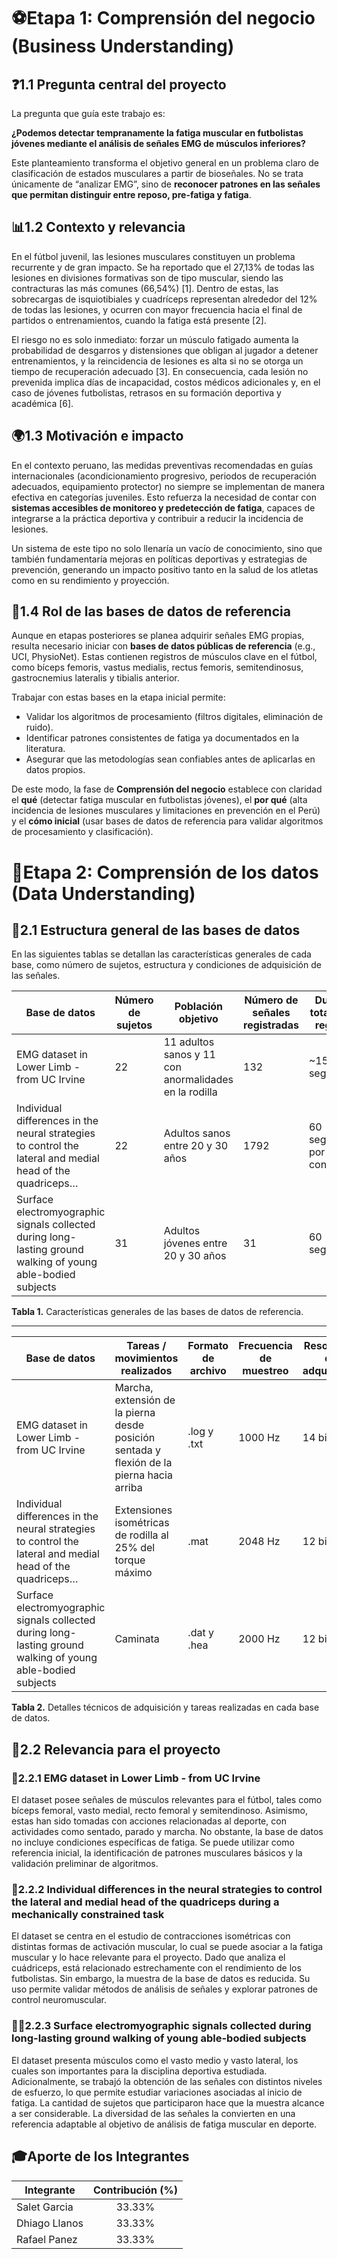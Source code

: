 # ⚽Etapa 1: Comprensión del negocio (Business Understanding)

## ❓1.1 Pregunta central del proyecto
La pregunta que guía este trabajo es:

**¿Podemos detectar tempranamente la fatiga muscular en futbolistas jóvenes mediante el análisis de señales EMG de músculos inferiores?**

Este planteamiento transforma el objetivo general en un problema claro de clasificación de estados musculares a partir de bioseñales. No se trata únicamente de “analizar EMG”, sino de **reconocer patrones en las señales que permitan distinguir entre reposo, pre-fatiga y fatiga**.

## 📊1.2 Contexto y relevancia
En el fútbol juvenil, las lesiones musculares constituyen un problema recurrente y de gran impacto. Se ha reportado que el 27,13% de todas las lesiones en divisiones formativas son de tipo muscular, siendo las contracturas las más comunes (66,54%) [1]. Dentro de estas, las sobrecargas de isquiotibiales y cuadríceps representan alrededor del 12% de todas las lesiones, y ocurren con mayor frecuencia hacia el final de partidos o entrenamientos, cuando la fatiga está presente [2].

El riesgo no es solo inmediato: forzar un músculo fatigado aumenta la probabilidad de desgarros y distensiones que obligan al jugador a detener entrenamientos, y la reincidencia de lesiones es alta si no se otorga un tiempo de recuperación adecuado [3]. En consecuencia, cada lesión no prevenida implica días de incapacidad, costos médicos adicionales y, en el caso de jóvenes futbolistas, retrasos en su formación deportiva y académica [6].

## 🌍1.3 Motivación e impacto
En el contexto peruano, las medidas preventivas recomendadas en guías internacionales (acondicionamiento progresivo, periodos de recuperación adecuados, equipamiento protector) no siempre se implementan de manera efectiva en categorías juveniles. Esto refuerza la necesidad de contar con **sistemas accesibles de monitoreo y predetección de fatiga**, capaces de integrarse a la práctica deportiva y contribuir a reducir la incidencia de lesiones.

Un sistema de este tipo no solo llenaría un vacío de conocimiento, sino que también fundamentaría mejoras en políticas deportivas y estrategias de prevención, generando un impacto positivo tanto en la salud de los atletas como en su rendimiento y proyección.

## 💾1.4 Rol de las bases de datos de referencia
Aunque en etapas posteriores se planea adquirir señales EMG propias, resulta necesario iniciar con **bases de datos públicas de referencia** (e.g., UCI, PhysioNet). Estas contienen registros de músculos clave en el fútbol, como bíceps femoris, vastus medialis, rectus femoris, semitendinosus, gastrocnemius lateralis y tibialis anterior. 

Trabajar con estas bases en la etapa inicial permite:
- Validar los algoritmos de procesamiento (filtros digitales, eliminación de ruido).  
- Identificar patrones consistentes de fatiga ya documentados en la literatura.  
- Asegurar que las metodologías sean confiables antes de aplicarlas en datos propios.

De este modo, la fase de **Comprensión del negocio** establece con claridad el **qué** (detectar fatiga muscular en futbolistas jóvenes), el **por qué** (alta incidencia de lesiones musculares y limitaciones en prevención en el Perú) y el **cómo inicial** (usar bases de datos de referencia para validar algoritmos de procesamiento y clasificación).


# 🧩Etapa 2: Comprensión de los datos (Data Understanding)
## 📑2.1 Estructura general de las bases de datos

En las siguientes tablas se detallan las características generales de cada base, como número de sujetos, estructura y condiciones de adquisición de las señales.

| **Base de datos**                                                                                         | **Número de sujetos** | **Población objetivo**                              | **Número de señales registradas** | **Duración total de los registros**     | **Tipo de registro**          |
|------------------------------------------------------------------------------------------------------------|------------------------|------------------------------------------------------|------------------------------------|-----------------------------------------|-------------------------------|
| EMG dataset in Lower Limb - from UC Irvine                                                                 | 22                     | 11 adultos sanos y 11 con anormalidades en la rodilla | 132                                | ~15 segundos                             | sEMG bipolar convencional     |
| Individual differences in the neural strategies to control the lateral and medial head of the quadriceps…  | 22                     | Adultos sanos entre 20 y 30 años                     | 1792                               | 60 segundos por contracción              | HD-sEMG                       |
| Surface electromyographic signals collected during long-lasting ground walking of young able-bodied subjects | 31                     | Adultos jóvenes entre 20 y 30 años                   | 31                                 | 60 segundos                             | sEMG multicanal               |

**Tabla 1.** Características generales de las bases de datos de referencia.

---

| **Base de datos**                                                                                         | **Tareas / movimientos realizados**                                                        | **Formato de archivo** | **Frecuencia de muestreo** | **Resolución de adquisición** | **Repeticiones por sujeto**          |
|------------------------------------------------------------------------------------------------------------|---------------------------------------------------------------------------------------------|-------------------------|-----------------------------|--------------------------------|--------------------------------------|
| EMG dataset in Lower Limb - from UC Irvine                                                                 | Marcha, extensión de la pierna desde posición sentada y flexión de la pierna hacia arriba   | .log y .txt             | 1000 Hz                     | 14 bits                        | 3–5                                  |
| Individual differences in the neural strategies to control the lateral and medial head of the quadriceps…  | Extensiones isométricas de rodilla al 25% del torque máximo                                | .mat                    | 2048 Hz                     | 12 bits                        | 2 (para 6 sujetos, el resto solo 1) |
| Surface electromyographic signals collected during long-lasting ground walking of young able-bodied subjects | Caminata                                                                                   | .dat y .hea             | 2000 Hz                     | 12 bits                        | 1                                    |
**Tabla 2.** Detalles técnicos de adquisición y tareas realizadas en cada base de datos.
## 🔎2.2 Relevancia para el proyecto

### 🦵2.2.1 EMG dataset in Lower Limb - from UC Irvine

El dataset posee señales de músculos relevantes para el fútbol, tales como bíceps femoral, vasto medial, recto femoral y semitendinoso. Asimismo, estas han sido tomadas con acciones relacionadas al deporte, con actividades como sentado, parado y marcha. No obstante, la base de datos no incluye condiciones específicas de fatiga. Se puede utilizar como referencia inicial, la identificación de patrones musculares básicos y la validación preliminar de algoritmos. 

### 🧠2.2.2  Individual differences in the neural strategies to control the lateral and medial head of the quadriceps during a mechanically constrained task

El dataset se centra en el estudio de contracciones isométricas con distintas formas de activación muscular, lo cual se puede asociar a la fatiga muscular y lo hace relevante para el proyecto. Dado que analiza el cuádriceps, está relacionado estrechamente con el rendimiento de los futbolistas. Sin embargo, la muestra de la base de datos es reducida. Su uso permite validar métodos de análisis de señales y explorar patrones de control neuromuscular.

 
### 🏃‍♂️2.2.3 Surface electromyographic signals collected during long-lasting ground walking of young able-bodied subjects

El dataset presenta músculos como el vasto medio y vasto lateral, los cuales son importantes para la disciplina deportiva estudiada. Adicionalmente, se trabajó la obtención de las señales con distintos niveles de esfuerzo, lo que permite estudiar variaciones asociadas al inicio de fatiga. La cantidad de sujetos que participaron hace que la muestra alcance a ser considerable. La diversidad de las señales la convierten en una referencia adaptable al objetivo de análisis de fatiga muscular en deporte.

## 🎓Aporte de los Integrantes

| Integrante | Contribución (%) |
|----------|:----------:|
| Salet Garcia   | 33.33%     |
| Dhiago Llanos  | 33.33%     |
| Rafael Panez   | 33.33%     |